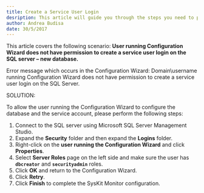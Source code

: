 ```yaml
---
title: Create a Service User Login
desription: This article will guide you through the steps you need to perform to allow the user running the Configuration Wizard to create a new database and configure the service account.
author: Andrea Budisa
date: 30/5/2017
---
```

This article covers the following scenario: __User running Configuration Wizard does not have permission to create a service user login on the SQL server – new database.__

Error message which occurs in the Configuration Wizard: Domain\username running Configuration Wizard does not have permission to create a service user login on the SQL Server.

SOLUTION:

To allow the user running the Configuration Wizard to configure the database and the service account, please perform the following steps:

1. Connect to the SQL server using Microsoft SQL Server Management Studio.
2. Expand the __Security__ folder and then expand the __Logins__ folder.
3. Right-click on the __user running the Configuration Wizard__ and click __Properties__.
4. Select __Server Roles__ page on the left side and make sure the user has __`dbcreator`__ and __`securityadmin`__ roles.
5. Click __OK__ and return to the Configuration Wizard.
6. Click __Retry__.
7. Click __Finish__ to complete the SysKit Monitor configuration.